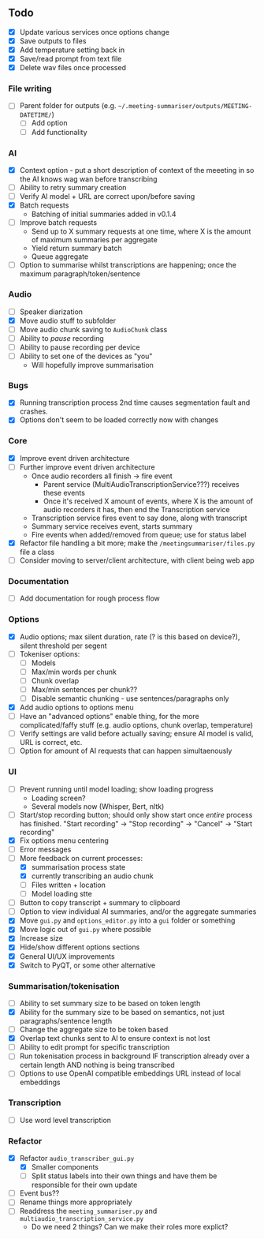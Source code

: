 ## Todo

- [x] Update various services once options change
- [x] Save outputs to files
- [x] Add temperature setting back in
- [x] Save/read prompt from text file
- [x] Delete wav files once processed

### File writing

- [ ] Parent folder for outputs (e.g. `~/.meeting-summariser/outputs/MEETING-DATETIME/`)
    - [ ] Add option
    - [ ] Add functionality

### AI

- [x] Context option - put a short description of context of the meeeting in so the AI knows wag wan before transcribing
- [ ] Ability to retry summary creation
- [ ] Verify AI model + URL are correct upon/before saving
- [x] Batch requests
    - Batching of initial summaries added in v0.1.4
- [ ] Improve batch requests
    - Send up to X summary requests at one time, where X is the amount of maximum summaries per aggregate
    - Yield return summary batch
    - Queue aggregate
- [ ] Option to summarise whilst transcriptions are happening; once the maximum paragraph/token/sentence

### Audio

- [ ] Speaker diarization
- [x] Move audio stuff to subfolder
- [ ] Move audio chunk saving to `AudioChunk` class
- [ ] Ability to _pause_ recording
- [ ] Ability to pause recording per device
- [ ] Ability to set one of the devices as "you"
     - Will hopefully improve summarisation

### Bugs

- [x] Running transcription process 2nd time causes segmentation fault and crashes.
- [x] Options don't seem to be loaded correctly now with changes

### Core

- [x] Improve event driven architecture
- [ ] Further improve event driven architecture
    - Once audio recorders all finish -> fire event
      - Parent service (MultiAudioTranscriptionService???) receives these events
      - Once it's received X amount of events, where X is the amount of audio recorders it has, then end the Transcription service
    - Transcription service fires event to say done, along with transcript
    - Summary service receives event, starts summary
    - Fire events when added/removed from queue; use for status label
- [x] Refactor file handling a bit more; make the `/meetingsummariser/files.py` file a class
- [ ] Consider moving to server/client architecture, with client being web app

### Documentation

- [ ] Add documentation for rough process flow

### Options

- [x] Audio options; max silent duration, rate (? is this based on device?), silent threshold per segent
- [ ] Tokeniser options:
    - [ ] Models
    - [ ] Max/min words per chunk
    - [ ] Chunk overlap
    - [ ] Max/min sentences per chunk??
    - [ ] Disable semantic chunking - use sentences/paragraphs only
- [x] Add audio options to options menu
- [ ] Have an "advanced options" enable thing, for the more complicated/faffy stuff (e.g. audio options, chunk overlap, temperature)
- [ ] Verify settings are valid before actually saving; ensure AI model is valid, URL is correct, etc.
- [ ] Option for amount of AI requests that can happen simultaenously

### UI

- [ ] Prevent running until model loading; show loading progress
    - Loading screen?
    - Several models now (Whisper, Bert, nltk)
- [ ] Start/stop recording button; should only show start once _entire_ process has finished. "Start recording" -> "Stop recording" -> "Cancel" -> "Start recording"
- [x] Fix options menu centering
- [ ] Error messages
- [ ] More feedback on current processes:
    - [x] summarisation process state
    - [x] currently transcribing an audio chunk
    - [ ] Files written + location
    - [ ] Model loading stte
- [ ] Button to copy transcript + summary to clipboard
- [ ] Option to view individual AI summaries, and/or the aggregate summaries
- [x] Move `gui.py` and `options_editor.py` into a `gui` folder or something
- [x] Move logic out of `gui.py` where possible
- [x] Increase size
- [x] Hide/show different options sections
- [x] General UI/UX improvements
- [x] Switch to PyQT, or some other alternative

### Summarisation/tokenisation

- [ ] Ability to set summary size to be based on token length
- [x] Ability for the summary size to be based on semantics, not just paragraphs/sentence length
- [ ] Change the aggregate size to be token based
- [x] Overlap text chunks sent to AI to ensure context is not lost
- [ ] Ability to edit prompt for specific transcription
- [ ] Run tokenisation process in background IF transcription already over a certain length AND nothing is being transcribed
- [ ] Options to use OpenAI compatible embeddings URL instead of local embeddings

### Transcription

- [ ] Use word level transcription

### Refactor

- [x] Refactor `audio_transcriber_gui.py`
    - [x] Smaller components
    - [ ] Split status labels into their own things and have them be responsible for their own update
- [ ] Event bus??
- [ ] Rename things more appropriately
- [ ] Readdress the `meeting_summariser.py` and `multiaudio_transcription_service.py`
   - Do we need 2 things? Can we make their roles more explict?
